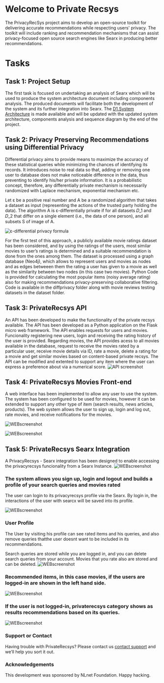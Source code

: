 # Welcome to Private Recsys

The PrivacyRecSys project aims to develop an open-source toolkit for delivering accurate recommendations while respecting users' privacy. The toolkit will include ranking and recommendation mechanisms that can assist privacy-focused open source search engines like Searx in producing better recommendations.

# Tasks


## Task 1: Project Setup 
The first task is focused on undertaking an analysis of Searx which will be used to produce the system architecture
document including components analysis. The produced documents will facilitate both the development of the system and its further integration into Searx. 
The [D1.System Architecture](https://github.com/privateRecsys/privaterecsys/blob/gh-pages/Documentation/D1.%20System%20Architecture_%20v1-1.pdf) is made available and will be updated with the updated system architecture, components analysis and sequence diagram by the end of the project. 

## Task 2: Privacy Preserving Recommendations using Differential Privacy

Differential privacy aims to provide means to maximize the accuracy of these statistical queries while minimizing the chances of identifying its records. It introduces noise to real data so that, adding or removing one user to database does not make noticeable difference in the data, thus preventing to identify his/her private information. It is a probabilistic concept, therefore, any differentially private mechanism is necessarily randomized with Laplace mechanism, exponential mechanism etc.

Let ε be a positive real number and A be a randomized algorithm that takes a dataset as input (representing the actions of the trusted party holding the data). The algorithm A is ε-differentially private if for all datasets 𝐷_1 and 𝐷_2 that differ on a single element (i.e., the data of one person), and all subsets S of image of A.

![ε-differential privacy formula](Documentation/formula.png)

For the first test of this approach, a publicly available movie ratings dataset has been considered, and by using the ratings of the users, most similar movies to user’s ratings is determined and a suitable recommendation is done from the ones among them. The dataset is processed using a graph database (Neo4j), which allows to represent users and movies as nodes and as edges betweeen them the rating a user has given to a movie as well as the similarity between two nodes (in this case two movies). Python Code is provided for calculating the most popular items (noisy average rating) also for making recommendations privacy-preserving collaborative filtering. Code is available in the diffprivacy folder along with movie reviews testing datasets in the dataset folder. 

## Task 3:  PrivateRecsys API
An API has been developed to make the functionality of the private recsys available. The API has been developed as a Python application on the Flask micro web framework. The API enables requests for users and movies. Funcionality registering new users, login and receiving the rating history of the user is provided. Regarding movies, the API provides acess to all movies available in the database, request to receive the movies rated by a particular user, receive movie details via ID, rate a movie, delete a rating for a movie and get similar movies based on content-based private recsys.  The API can be modified and extented to support any item where the user can express a preference about via a numerical score. 
![API screenshot](Documentation/APIscreenshot2.png)

## Task 4: PrivateRecsys Movies Front-end
A web interface has been implemented to allow any user to use the system. The system has been configured to be used for movies, however it can be extended to support any other type of item (search results, news articles, products). The web system allows the user to sign up, login and log out, rate movies, and receive notifications for the movies.

![WEBscreenshot](Documentation/UI12.png)


![WEBscreenshot](Documentation/UI11.png)


## Task 5: PrivateRecsys Searx Integration
A PrivacyRecsys - Searx integration has been designed to enable accessing the privacyrecsys funcionality from a Searx Instance.
![WEBscreenshot](Documentation/UI5.png)
### The system allows you sign up, login and logout and builds a profile of your search queries and movies rated
The user can login to its privacyrecsys profile via the Searx. By login in, the interactions of the user with searcx will be saved into its profile. 


![WEBscreenshot](Documentation/SearxLogin.png)
 
### User Profile

The User by visiting his profile can see rated items and his queries, and also remove queries thatthe user doesnt want to be included in its recommendations. 

Search queries are stored while you are logged in, and you can delete search queries from your account. 
Movies that you rate also are stored and can be deleted.
![WEBscreenshot](Documentation/SearxProfile1.png)

### Recommended items, in this case movies, if the users are logged-in are shown in the left hand side.
![WEBscreenshot](Documentation/RecforNotLogin.png)

### If the user is not logged-in, privaterecsys category shows as results recommendations based on its queries. 
![WEBscreenshot](Documentation/Recommendeditems.png)

### Support or Contact

Having trouble with PrivateRecsys? Please contact us [contact support](mailto:privaterecsys@gmail.com) and we’ll help you sort it out.

### Acknowledgements

This development was sponsored by NLnet Foundation.
Happy hacking.
